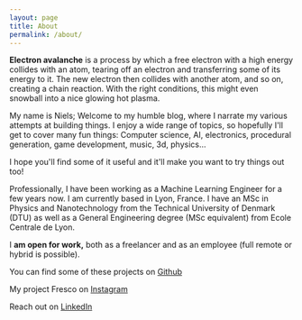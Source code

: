 ```yaml
---
layout: page
title: About
permalink: /about/
---
```


**Electron avalanche** is a process by which a free electron with a high energy collides with an atom, tearing off an electron and transferring some of its energy to it. The new electron then collides with another atom, and so on, creating a chain reaction. With the right conditions, this might even snowball into a nice glowing hot plasma.

My name is Niels; Welcome to my humble blog, where I narrate my various attempts at building things. I enjoy a wide range of topics, so hopefully I'll get to cover many fun things: Computer science, AI, electronics, procedural generation, game development, music, 3d, physics...

I hope you'll find some of it useful and it'll make you want to try things out too!

Professionally, I have been working as a Machine Learning Engineer for a few years now. I am currently based in Lyon, France. I have an MSc in Physics and Nanotechnology from the Technical University of Denmark (DTU) as well as a General Engineering degree (MSc equivalent) from Ecole Centrale de Lyon.

I **am open for work,** both as a freelancer and as an employee (full remote or hybrid is possible).

You can find some of these projects on [Github](https://github.com/NielsPichon)

My project Fresco on [Instagram](https://www.instagram.com/fresco.js/)

Reach out on [LinkedIn](https://www.linkedin.com/in/niels-pichon-bb530510a/)
